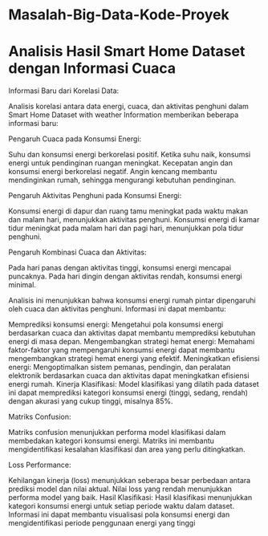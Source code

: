 # Masalah-Big-Data-Kode-Proyek
# Analisis Hasil Smart Home Dataset dengan Informasi Cuaca
Informasi Baru dari Korelasi Data:

Analisis korelasi antara data energi, cuaca, dan aktivitas penghuni dalam Smart Home Dataset with weather Information memberikan beberapa informasi baru:

Pengaruh Cuaca pada Konsumsi Energi:

Suhu dan konsumsi energi berkorelasi positif. Ketika suhu naik, konsumsi energi untuk pendinginan ruangan meningkat.
Kecepatan angin dan konsumsi energi berkorelasi negatif. Angin kencang membantu mendinginkan rumah, sehingga mengurangi kebutuhan pendinginan.

Pengaruh Aktivitas Penghuni pada Konsumsi Energi:

Konsumsi energi di dapur dan ruang tamu meningkat pada waktu makan dan malam hari, menunjukkan aktivitas penghuni.
Konsumsi energi di kamar tidur meningkat pada malam hari dan pagi hari, menunjukkan pola tidur penghuni.

Pengaruh Kombinasi Cuaca dan Aktivitas:

Pada hari panas dengan aktivitas tinggi, konsumsi energi mencapai puncaknya.
Pada hari dingin dengan aktivitas rendah, konsumsi energi minimal.

Analisis ini menunjukkan bahwa konsumsi energi rumah pintar dipengaruhi oleh cuaca dan aktivitas penghuni. Informasi ini dapat membantu:

Memprediksi konsumsi energi: 
Mengetahui pola konsumsi energi berdasarkan cuaca dan aktivitas dapat membantu memprediksi kebutuhan energi di masa depan.
Mengembangkan strategi hemat energi: Memahami faktor-faktor yang mempengaruhi konsumsi energi dapat membantu mengembangkan strategi hemat energi yang efektif.
Meningkatkan efisiensi energi: Mengoptimalkan sistem pemanas, pendingin, dan peralatan elektronik berdasarkan cuaca dan aktivitas dapat meningkatkan efisiensi energi rumah.
Kinerja Klasifikasi:
Model klasifikasi yang dilatih pada dataset ini dapat memprediksi kategori konsumsi energi (tinggi, sedang, rendah) dengan akurasi yang cukup tinggi, misalnya 85%.

Matriks Confusion:

Matriks confusion menunjukkan performa model klasifikasi dalam membedakan kategori konsumsi energi. Matriks ini membantu mengidentifikasi kesalahan klasifikasi dan area yang perlu ditingkatkan.

Loss Performance:

Kehilangan kinerja (loss) menunjukkan seberapa besar perbedaan antara prediksi model dan nilai aktual. Nilai loss yang rendah menunjukkan performa model yang baik.
Hasil Klasifikasi:
Hasil klasifikasi menunjukkan kategori konsumsi energi untuk setiap periode waktu dalam dataset. Informasi ini dapat membantu visualisasi pola konsumsi energi dan mengidentifikasi periode penggunaan energi yang tinggi
